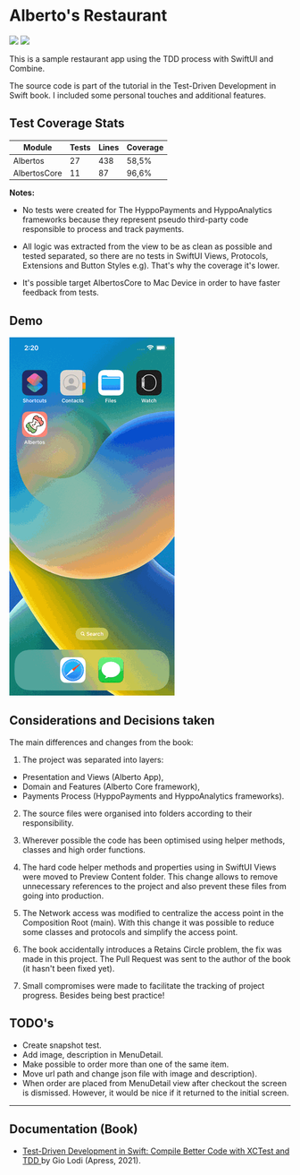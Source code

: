 # Alberto's Restaurant

<p>
  <img src="https://github.com/fserrazes/Albertos/actions/workflows/CI.yml/badge.svg" />
    <img src="https://img.shields.io/badge/iOS-16.0+-orange.svg" />
</p>

This is a sample restaurant app using the TDD process with SwiftUI and Combine.

The source code is part of the tutorial in the Test-Driven Development in Swift book. I included some personal touches and additional features.

## Test Coverage Stats

| Module           | Tests | Lines | Coverage |
|------------------|-------|-------|----------|
| Albertos         |  27   | 438   | 58,5%    |
| AlbertosCore     |  11   |  87   | 96,6%    |

**Notes:**

* No tests were created for The HyppoPayments and HyppoAnalytics frameworks because they represent pseudo third-party code responsible to process and track payments.

* All logic was extracted from the view to be as clean as possible and tested separated, so there are no tests in SwiftUI Views, Protocols, Extensions and Button Styles e.g). That's why the coverage it's lower.

* It's possible target AlbertosCore to Mac Device in order to have faster feedback from tests.

## Demo

![](.images/screen_recording.gif)

## Considerations and Decisions taken

The main differences and changes from the book:

1. The project was separated into layers:
  * Presentation and Views (Alberto App),
  * Domain and Features (Alberto Core framework),
  * Payments Process (HyppoPayments and HyppoAnalytics frameworks).

2. The source files were organised into folders according to their responsibility.

3. Wherever possible the code has been optimised using helper methods, classes and high order functions.

4. The hard code helper methods and properties using in SwiftUI Views were moved to Preview Content folder. This change allows to remove unnecessary references to the project and also prevent these files from going into production.  

5. The Network access was modified to centralize the access point in the Composition Root (main). With this change it was possible to reduce some classes and protocols and simplify the access point.

6. The book accidentally introduces a Retains Circle problem, the fix was made in this project. The Pull Request was sent to the author of the book (it hasn't been fixed yet).

7. Small compromises were made to facilitate the tracking of project progress. Besides being best practice!

## TODO's

* Create snapshot test.
* Add image, description in MenuDetail.
* Make possible to order more than one of the same item.
* Move url path and change json file with image and description).
* When order are placed from MenuDetail view after checkout the screen is dismissed. However, it would be nice if it returned to the initial screen.

---

## Documentation (Book)
+ [Test-Driven Development in Swift: Compile Better Code with XCTest and TDD ](https://www.amazon.com/Test-Driven-Development-Swift-Compile-Better-ebook/dp/B098HZ9LLD/ref=sr_1_1?crid=V77WWNISPC48&keywords=Test-Driven+Development+in+Swift%3A+Compile+Better+Code+with+XCTest+and+TDD+by+Gio+Lodi+%28Apress%2C+2021%29.&qid=1666260006&qu=eyJxc2MiOiItMC4wMSIsInFzYSI6IjAuMDAiLCJxc3AiOiIwLjAwIn0%3D&sprefix=test-driven+development+in+swift+compile+better+code+with+xctest+and+tdd+by+gio+lodi+apress%2C+2021+.%2Caps%2C212&sr=8-1) by Gio Lodi (Apress, 2021).
